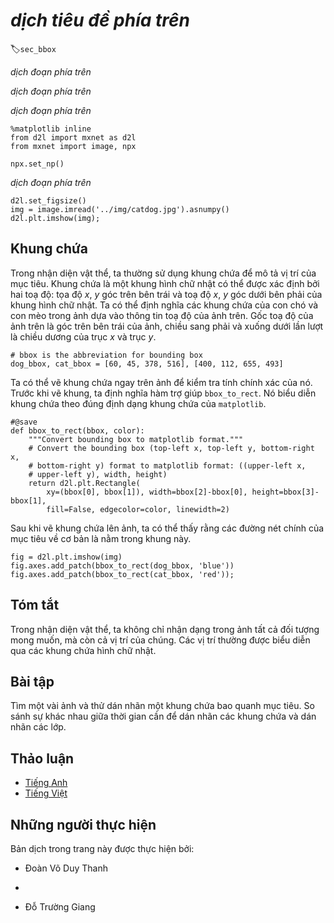 <!-- ===================== Bắt đầu dịch Phần 1 ==================== -->
<!-- ========================================= REVISE - BẮT ĐẦU =================================== -->

<!--
# Object Detection and Bounding Boxes
-->

# *dịch tiêu đề phía trên*
:label:`sec_bbox`


<!--
In the previous section, we introduced many models for image classification.
In image classification tasks, we assume that there is only one main target in the image and we only focus on how to identify the target category.
However, in many situations, there are multiple targets in the image that we are interested in.
We not only want to classify them, but also want to obtain their specific positions in the image.
In computer vision, we refer to such tasks as object detection (or object recognition).
-->

*dịch đoạn phía trên*


<!--
Object detection is widely used in many fields.
For example, in self-driving technology, we need to plan routes by identifying the locations of vehicles, pedestrians, roads, and obstacles in the captured video image.
Robots often perform this type of task to detect targets of interest.
Systems in the security field need to detect abnormal targets, such as intruders or bombs.
-->

*dịch đoạn phía trên*


<!--
In the next few sections, we will introduce multiple deep learning models used for object detection.
Before that, we should discuss the concept of target location.
First, import the packages and modules required for the experiment.
-->

*dịch đoạn phía trên*



```{.python .input}
%matplotlib inline
from d2l import mxnet as d2l
from mxnet import image, npx

npx.set_np()
```


<!--
Next, we will load the sample images that will be used in this section.
We can see there is a dog on the left side of the image and a cat on the right.
They are the two main targets in this image.
-->

*dịch đoạn phía trên*



```{.python .input}
d2l.set_figsize()
img = image.imread('../img/catdog.jpg').asnumpy()
d2l.plt.imshow(img);
```

<!-- ===================== Kết thúc dịch Phần 1 ===================== -->

<!-- ===================== Bắt đầu dịch Phần 2 ===================== -->

<!--
## Bounding Box
-->

## Khung chứa


<!--
In object detection, we usually use a bounding box to describe the target location.
The bounding box is a rectangular box that can be determined by the $x$ and $y$ axis coordinates in the upper-left corner and the $x$ and $y$ axis coordinates in the lower-right corner of the rectangle.
We will define the bounding boxes of the dog and the cat in the image based on the coordinate information in the above image.
The origin of the coordinates in the above image is the upper left corner of the image, and to the right and down are the positive directions of the $x$ axis and the $y$ axis, respectively.
-->

Trong nhận diện vật thể, ta thường sử dụng khung chứa để mô tả vị trí của mục tiêu.
Khung chứa là một khung hình chữ nhật có thể được xác định bởi hai toạ độ: tọa độ $x$, $y$ góc trên bên trái và toạ độ $x$, $y$ góc dưới bên phải của khung hình chữ nhật.
Ta có thể định nghĩa các khung chứa của con chó và con mèo trong ảnh dựa vào thông tin toạ độ của ảnh trên.
Gốc toạ độ của ảnh trên là góc trên bên trái của ảnh, chiều sang phải và xuống dưới lần lượt là chiều dương của trục $x$ và trục $y$.


```{.python .input  n=2}
# bbox is the abbreviation for bounding box
dog_bbox, cat_bbox = [60, 45, 378, 516], [400, 112, 655, 493]
```


<!--
We can draw the bounding box in the image to check if it is accurate.
Before drawing the box, we will define a helper function `bbox_to_rect`.
It represents the bounding box in the bounding box format of `matplotlib`.
-->

Ta có thể vẽ khung chứa ngay trên ảnh để kiểm tra tính chính xác của nó.
Trước khi vẽ khung, ta định nghĩa hàm trợ giúp `bbox_to_rect`.
Nó biểu diễn khung chứa theo đúng định dạng khung chứa của `matplotlib`.



```{.python .input  n=3}
#@save
def bbox_to_rect(bbox, color):
    """Convert bounding box to matplotlib format."""
    # Convert the bounding box (top-left x, top-left y, bottom-right x,
    # bottom-right y) format to matplotlib format: ((upper-left x,
    # upper-left y), width, height)
    return d2l.plt.Rectangle(
        xy=(bbox[0], bbox[1]), width=bbox[2]-bbox[0], height=bbox[3]-bbox[1],
        fill=False, edgecolor=color, linewidth=2)
```


<!--
After loading the bounding box on the image, we can see that the main outline of the target is basically inside the box.
-->

Sau khi vẽ khung chứa lên ảnh, ta có thể thấy rằng các đường nét chính của mục tiêu về cơ bản là nằm trong khung này.


```{.python .input}
fig = d2l.plt.imshow(img)
fig.axes.add_patch(bbox_to_rect(dog_bbox, 'blue'))
fig.axes.add_patch(bbox_to_rect(cat_bbox, 'red'));
```



## Tóm tắt


<!--
In object detection, we not only need to identify all the objects of interest in the image, but also their positions.
The positions are generally represented by a rectangular bounding box.
-->

Trong nhận diện vật thể, ta không chỉ nhận dạng trong ảnh tất cả đối tượng mong muốn, mà còn cả vị trí của chúng.
Các vị trí thường được biểu diễn qua các khung chứa hình chữ nhật.


## Bài tập


<!--
Find some images and try to label a bounding box that contains the target.
Compare the difference between the time it takes to label the bounding box and label the category.
-->

Tìm một vài ảnh và thử dán nhãn một khung chứa bao quanh mục tiêu.
So sánh sự khác nhau giữa thời gian cần để dán nhãn các khung chứa và dán nhãn các lớp.

<!-- ===================== Kết thúc dịch Phần 2 ===================== -->
<!-- ========================================= REVISE - KẾT THÚC ===================================-->

## Thảo luận
* [Tiếng Anh](https://discuss.d2l.ai/t/369)
* [Tiếng Việt](https://forum.machinelearningcoban.com/c/d2l)


## Những người thực hiện
Bản dịch trong trang này được thực hiện bởi:
<!--
Tác giả của mỗi Pull Request điền tên mình và tên những người review mà bạn thấy
hữu ích vào từng phần tương ứng. Mỗi dòng một tên, bắt đầu bằng dấu `*`.

Tên đầy đủ của các reviewer có thể được tìm thấy tại https://github.com/aivivn/d2l-vn/blob/master/docs/contributors_info.md
-->

* Đoàn Võ Duy Thanh
<!-- Phần 1 -->
* 

<!-- Phần 2 -->
* Đỗ Trường Giang

